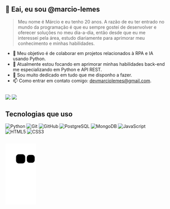 ## 👋 Eai, eu sou @marcio-lemes
<blockquote>Meu nome é Márcio e eu tenho 20 anos. A razão de eu ter entrado no mundo da programação é que eu sempre gostei de desenvolver e oferecer soluções no meu dia-a-dia, então desde que eu me interessei pela área, estudo diariamente para aprimorar meu conhecimento e minhas habilidades. </blockquote>

- 👀 Meu objetivo é de colaborar em projetos relacionados à RPA e IA usando Python. 
- 🌱 Atualmente estou focando em aprimorar minhas habilidades back-end me especializando em Python e API REST.
- 💞️ Sou muito dedicado em tudo que me disponho a fazer.
- 📫 Como entrar em contato comigo: devmarciolemes@gmail.com.

##   
<div>
  <img height="180em" src="https://github-readme-stats-sigma-five.vercel.app/api?username=marcio-lemes&count_private=true&show_icons=true&theme=tokyonight"/>
  <img height="180em" src="https://github-readme-stats-sigma-five.vercel.app/api/top-langs/?username=marcio-lemes&layout=compact&theme=tokyonight"/>  
</div>

## Tecnologias que uso
<div style='display: inline_block align-items: center'>
<img alt="Python" src="https://cdn.jsdelivr.net/gh/devicons/devicon@latest/icons/python/python-original.svg" height= "45px" width = "45px"/>
<img alt="Git" src="https://cdn.jsdelivr.net/gh/devicons/devicon@latest/icons/git/git-original.svg" height = "45px" width = "45px"/>
<img alt="GitHub" src="https://cdn.jsdelivr.net/gh/devicons/devicon@latest/icons/github/github-original.svg" height = "45px" width = "45px"/>
<img alt="PostgreSQL" src="https://cdn.jsdelivr.net/gh/devicons/devicon@latest/icons/postgresql/postgresql-original.svg" height = "45px" width = "45px"/>
<img alt="MongoDB" src="https://cdn.jsdelivr.net/gh/devicons/devicon@latest/icons/mongodb/mongodb-original-wordmark.svg" height = "45px" width = "45px"/>
<img alt="JavaScript" src="https://cdn.jsdelivr.net/gh/devicons/devicon@latest/icons/javascript/javascript-original.svg" height = "45px" width = "45px"/>
<img alt="HTML5" src="https://cdn.jsdelivr.net/gh/devicons/devicon@latest/icons/html5/html5-original.svg" height = "45px" width = "45px" />
<img alt="CSS3" src="https://cdn.jsdelivr.net/gh/devicons/devicon@latest/icons/css3/css3-original.svg" height = "45px" width = "45px"/>
</div>

##       

![Snake animation](https://github.com/marcinlemes/marcinlemes/blob/output/github-contribution-grid-snake.svg)
